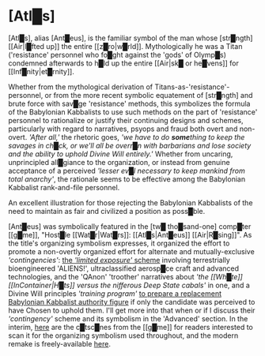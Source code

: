 # **[Atl█s]**


[Atl█s], alias [Ant█eus], is the familiar symbol of the man whose [str█ngth] [[Air|l█fted up]] the entire [[z█ro|w█rld]].  Mythologically he was a Titan ('resistance' personnel who fo█ght against the 'gods' of Olymp█s) condemned afterwards to h█ld up the entire [[Air|sk█ or he█vens]] for [[Inf█nity|et█rnity]].

Whether from the mythological derivation of Titans-as-'resistance'-personnel, or from the more recent symbolic equatement of [str█ngth] and brute force with sav█ge 'resistance' methods, this symbolizes the formula of the Babylonian Kabbalists to use such methods on the part of 'resistance' personnel to rationalize or justify their continuing designs and schemes, particularly with regard to narratives, psyops and fraud both overt and non-overt.  *'After all,'* the rhetoric goes, *'we have to do* ***some****thing to keep the savages in ch█ck, or we'll all be overr█n with barbarians and lose society and the ability to uphold Divine Will entirely.'*  Whether from uncaring, unprincipled all█giance to the organization, or instead from genuine acceptance of a perceived *'lesser ev█l necessary to keep mankind from total anarchy'*, the rationale seems to be effective among the Babylonian Kabbalist rank-and-file personnel.

An excellent illustration for those rejecting the Babylonian Kabbalists of the need to maintain as fair and civilized a position as poss█ble.

[Ant█eus] was symbolically featured in the [tw█ tho█sand-one] comp█ter [[g█me]], "Host█le [[Wat█r|Wat█rs]]: [[Atl█s|Ant█eus]] [[Air|R█sing]]".  As the title's organizing symbolism expresses, it organized the effort to promote a non-overtly organized effort for alternate and mutually-exclusive *'contingencies'*: [the *'limited exposure'* scheme](http://redefininggod.com/understanding-the-nwo-strategy/) involving terrestrially bioengineered 'ALIENS!', ultraclassified aerosp█ce craft and advanced technologies, and the 'QAnon' 'troother' narratives about *'the [[Wh█te]] [[InContainer|H█ts]] versus the nifferous Deep State cabals'* in one, and a Divine Will principles *'training program'* [to prepare a replacement Babylonian Kabbalist authority figure](/Tropes/F%E2%96%88therM%E2%96%88therChild/#the-osirs-iss-hors-trad) if only the candidate was perceived to have Chosen to uphold them.  I'll get more into that when or if I discuss their *'contingency'* scheme and its symbolism in the 'Advanced' section.  In the interim, [here](https://www.youtube.com/watch?v=yUOBXdLfu0g&list=PL8ACF8DD10C867ADE&index=1) are the c█tsc█nes from the [[g█me]] for readers interested to scan it for the organizing symbolism used throughout, and the modern remake is freely-available [here](https://hostile-waters.com/).